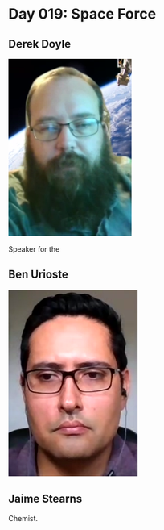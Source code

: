 # Day 019: Space Force

## Derek Doyle

![](../../.gitbook/assets/image%20%2859%29.png)

Speaker for the 

## Ben Urioste

![](../../.gitbook/assets/image%20%2858%29.png)

## Jaime Stearns

Chemist. 

